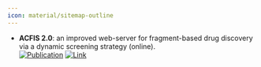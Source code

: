 ```yaml
---
icon: material/sitemap-outline
---
```


- **ACFIS 2.0**: an improved web-server for fragment-based drug discovery via a dynamic screening strategy (online).  
	[![Publication](https://img.shields.io/badge/Publication-Citations:7-blue?style=for-the-badge&logo=bookstack)](https://doi.org/10.1093%2Fnar%2Fgkad348) [![Link](https://img.shields.io/badge/Link-online-brightgreen?style=for-the-badge&logo=cachet&logoColor=65FF8F)](http://chemyang.ccnu.edu.cn/ccb/server/ACFIS2/) 
